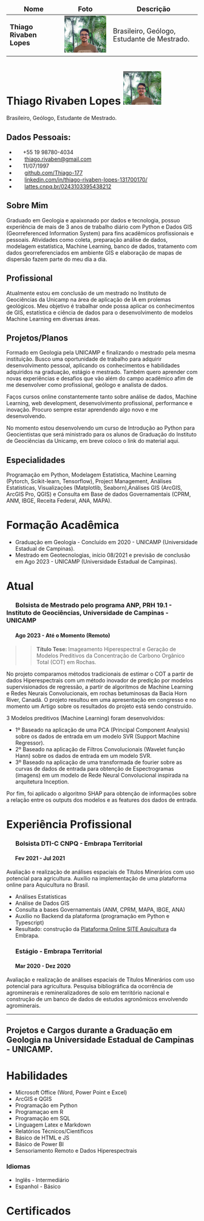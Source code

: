 
<style>
td, th {
   border: none!important;
   font-size: 18px;
}
</style>

| Nome         | Foto        | Descrição              |
| -------------------- | --------- | ---------- |
| <strong>Thiago Rivaben Lopes</strong> | <img src="media/perfil.png" width="200px">| Brasileiro, Geólogo, Estudante de Mestrado. |

# Thiago Rivaben Lopes <img src="media/perfil.png" width="100px"> 
Brasileiro, Geólogo, Estudante de Mestrado. 

## Dados Pessoais:
- <img src="https://raw.githubusercontent.com/FortAwesome/Font-Awesome/6.x/svgs/brands/whatsapp.svg" width="20" height="15">+55 19 98780-4034
- <img src="https://raw.githubusercontent.com/FortAwesome/Font-Awesome/6.x/svgs/solid/envelope.svg" width="20" height="15"> thiago.rivaben@gmail.com
- <img src="https://raw.githubusercontent.com/FortAwesome/Font-Awesome/6.x/svgs/solid/cake-candles.svg" width="20" height="15">11/07/1997
- <img src="https://raw.githubusercontent.com/FortAwesome/Font-Awesome/6.x/svgs/brands/github.svg" width="20" height="15"> [github.com/Thiago-177](https://github.com/Thiago-177)
- <img src="https://raw.githubusercontent.com/FortAwesome/Font-Awesome/6.x/svgs/brands/linkedin.svg" width="20" height="15"> [linkedin.com/in/thiago-rivaben-lopes-131700170/](https://www.linkedin.com/in/thiago-rivaben-lopes-131700170/)
- <img src="https://raw.githubusercontent.com/FortAwesome/Font-Awesome/6.x/svgs/regular/file-lines.svg" width="20" height="15"> [lattes.cnpq.br/0243103395438212](http://lattes.cnpq.br/0243103395438212)

## Sobre Mim
Graduado em Geologia e apaixonado por dados e tecnologia, possuo experiência de mais de 3 anos de trabalho diário com Python e Dados GIS (Georreferenced Information System) para fins acadêmicos profissionais e pessoais. Atividades como coleta, preparação análise de dados, modelagem estatística, Machine Learning, banco de dados, tratamento com dados georreferenciados em ambiente GIS e elaboração de mapas de dispersão fazem parte do meu dia a dia. 

## Profissional
Atualmente estou em conclusão de um mestrado no Instituto de Geociências da Unicamp na área de aplicação de IA em prolemas geológicos. Meu objetivo é trabalhar onde possa aplicar os conhecimentos de GIS, estatística e ciência de dados para o desenvolvimento de modelos Machine Learning em diversas áreas. 

## Projetos/Planos
Formado em Geologia pela UNICAMP e finalizando o mestrado pela mesma instituição. Busco uma oportunidade de trabalho para adquirir desenvolvimento pessoal, aplicando os conhecimentos e habilidades adquiridos na graduação, estágio e mestrado. Também quero aprender com novas experiências e desafios que vão além do campo acadêmico afim de me desenvolver como profissional, geólogo e analista de dados.  

Faços cursos online constantemente tanto sobre análise de dados, Machine Learning, web development, desenvolvimento profissional, performance e inovação. Procuro sempre estar aprendendo algo novo e me desenvolvendo.

No momento estou desenvolvendo um curso de Introdução ao Python para Geocientistas que será ministrado para os alunos de Graduação do Instituto de Geociências da Unicamp, em breve coloco o link do material aqui.

## Especialidades 
Programação em Python, Modelagem Estatística, Machine Learning (Pytorch, Scikit-learn, Tensorflow), Project Management, Análises Estatísticas, Visualizações (Matplotlib, Seaborn),Análises GIS (ArcGIS, ArcGIS Pro, QGIS) e Consulta em Base de dados Governamentais (CPRM, ANM, IBGE, Receita Federal, ANA, MAPA). 

# Formação Acadêmica
- Graduação em Geologia - Concluído em 2020 - UNICAMP (Universidade Estadual de Campinas).
- Mestrado em Geotecnologias, início 08/2021 e previsão de conclusão em Ago 2023 - UNICAMP (Universidade Estadual de Campinas).

# Atual
### <img src="https://raw.githubusercontent.com/FortAwesome/Font-Awesome/6.x/svgs/solid/id-card-clip.svg" width="20" height="15"> Bolsista de Mestrado pelo programa ANP, PRH 19.1 - Instituto de Geociências, Universidade de Campinas - UNICAMP 
#### <img src="https://raw.githubusercontent.com/FortAwesome/Font-Awesome/6.x/svgs/regular/calendar-days.svg" width="20" height="15"> Ago 2023 - Até o Momento (Remoto) 

> ><strong>Título Tese: </strong>Imageamento Hiperespectral e Geração de Modelos Preditivos da Concentração de Carbono Orgânico Total (COT) em Rochas. 

No projeto comparamos métodos tradicionais de estimar o COT a partir de dados Hiperespectrais com um método inovador de predição por modelos supervisionados de regressão, a partir de algoritmos de Machine Learning e Redes Neurais Convolucionais, em rochas betuminosas da Bacia Horn River, Canadá. O projeto resultou em uma apresentação em congresso e no momento um Artigo sobre os resultados do projeto está sendo construído.

3 Modelos preditivos (Machine Learning) foram desenvolvidos:

- 1º Baseado na aplicação de uma PCA (Principal Component Analysis) sobre os dados de entrada em um modelo SVR (Support Machine Regressor).
- 2º Baseado na aplicação de Filtros Convolucionais (Wavelet função Hann) sobre os dados de entrada em um modelo SVR.
- 3º Baseado na aplicação de uma transformada de fourier sobre as curvas de dados de entrada para obtenção de Espectrogramas (imagens) em um modelo de Rede Neural Convolucional inspirada na arquitetura Inception.

Por fim, foi aplicado o algoritmo SHAP para obtenção de informações sobre a relação entre os outputs dos modelos e as features dos dados de entrada.

# Experiência Profissional
### <img src="https://raw.githubusercontent.com/FortAwesome/Font-Awesome/6.x/svgs/solid/id-badge.svg" width="20" height="15"> Bolsista DTI-C CNPQ - Embrapa Territorial
#### <img src="https://raw.githubusercontent.com/FortAwesome/Font-Awesome/6.x/svgs/regular/calendar-days.svg" width="20" height="15"> Fev 2021 - Jul 2021

Avaliação e realização de análises espaciais de Títulos Minerários com uso potencial para agricultura. Auxílio na implementação de uma plataforma online para Aquicultura no Brasil.
- Análises Estatísticas 
- Análise de Dados GIS
- Consulta a bases Governamentais (ANM, CPRM, MAPA, IBGE, ANA)
- Auxílio no Backend da plataforma (programação em  Python e Typescript)
- Resultado: construção da [Plataforma Online SITE Aquicultura](https://mapas.cnpm.embrapa.br/apps/site_aquicultura/#/map) da Embrapa.

### <img src="https://raw.githubusercontent.com/FortAwesome/Font-Awesome/6.x/svgs/solid/id-badge.svg" width="20" height="15"> Estágio - Embrapa Territorial
#### <img src="https://raw.githubusercontent.com/FortAwesome/Font-Awesome/6.x/svgs/regular/calendar-days.svg" width="20" height="15"> Mar 2020 - Dez 2020

Avaliação e realização de análises espaciais de Títulos Minerários com uso potencial para agricultura. Pesquisa bibliográfica da ocorrência de agrominerais e remineralizadores de solo em território nacional e construção de um banco de dados de estudos agronômicos envolvendo agrominerais.

---
## Projetos e Cargos durante a Graduação em Geologia na Universidade Estadual de Campinas - UNICAMP.

# Habilidades 
- Microsoft Office (Word, Power Point e Excel)
- ArcGIS e QGIS
- Programação em Python 
- Programaçao em R
- Programação em SQL
- Linguagem Latex e Markdown
- Relatórios Técnicos/Científicos 
- Básico de HTML e JS
- Básico de Power BI
- Sensoriamento Remoto e Dados Hiperespectrais
### Idiomas
- Inglês - Intermediário
- Espanhol - Básico
# Certificados 



